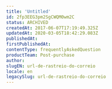 ```yaml
---
title: 'Untitled'
id: 2fp3EEG3pm2SgCWQM0wm2C
status: ARCHIVED
createdAt: 2017-06-07T17:19:49.325Z
updatedAt: 2020-03-05T18:42:29.083Z
publishedAt: 
firstPublishedAt: 
contentType: frequentlyAskedQuestion
productTeam: Post-purchase
author: 
slugEN: url-de-rastreio-do-correio
locale: en
legacySlug: url-de-rastreio-do-correio
---
```



